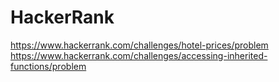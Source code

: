 # HackerRank

https://www.hackerrank.com/challenges/hotel-prices/problem</br>
https://www.hackerrank.com/challenges/accessing-inherited-functions/problem   
